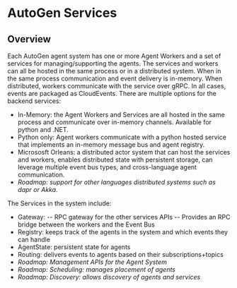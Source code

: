 # AutoGen Services

## Overview

Each AutoGen agent system has one or more Agent Workers and a set of services for managing/supporting the agents. The services and workers can all be hosted in the same process or in a distributed system.  When in the same process communication and event delivery is in-memory. When distributed, workers communicate with the service over gRPC. In all cases, events are packaged as CloudEvents. There are multiple options for the backend services:

- In-Memory: the Agent Workers and Services are all hosted in the same process and communicate over in-memory channels. Available for python and .NET.
- Python only: Agent workers communicate with a python hosted service that implements an in-memory message bus and agent registry.
- Micrososft Orleans: a distributed actor system that can host the services and workers, enables distributed state with persistent storage, can leverage multiple event bus types, and cross-language agent communication.
- *Roadmap: support for other languages distributed systems such as dapr or Akka.*

The Services in the system include:

- Gateway:
-- RPC gateway for the other services APIs
-- Provides an RPC bridge between the workers and the Event Bus
- Registry: keeps track of the agents in the system and which events they can handle
- AgentState: persistent state for agents
- Routing: delivers events to agents based on their subscriptions+topics
- *Roadmap: Management APIs for the Agent System*
- *Roadmap: Scheduling: manages placement of agents*
- *Roadmap: Discovery: allows discovery of agents and services*
